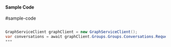 #### Sample Code
#sample-code 

```C#

GraphServiceClient graphClient = new GraphServiceClient();
var conversations = await graphClient.Groups.Groups.Conversations.Request().GetAsync();
*** 

```